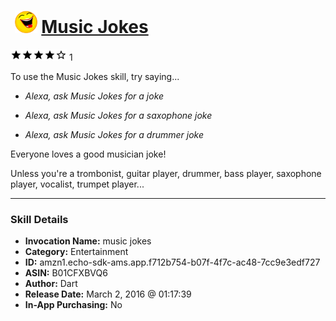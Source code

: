 # &nbsp;<img src="skill_icon" alt="Music Jokes icon" width="36"> [Music Jokes](http://alexa.amazon.com/#skills/amzn1.echo-sdk-ams.app.f712b754-b07f-4f7c-ac48-7cc9e3edf727)
![4 stars](../../images/ic_star_black_18dp_1x.png)![4 stars](../../images/ic_star_black_18dp_1x.png)![4 stars](../../images/ic_star_black_18dp_1x.png)![4 stars](../../images/ic_star_black_18dp_1x.png)![4 stars](../../images/ic_star_border_black_18dp_1x.png) 1

To use the Music Jokes skill, try saying...

* *Alexa, ask Music Jokes for a joke*

* *Alexa, ask Music Jokes for a saxophone joke*

* *Alexa, ask Music Jokes for a drummer joke*

Everyone loves a good musician joke! 

Unless you're a trombonist, guitar player, drummer, bass player, saxophone player, vocalist, trumpet player...

***

### Skill Details

* **Invocation Name:** music jokes
* **Category:** Entertainment
* **ID:** amzn1.echo-sdk-ams.app.f712b754-b07f-4f7c-ac48-7cc9e3edf727
* **ASIN:** B01CFXBVQ6
* **Author:** Dart
* **Release Date:** March 2, 2016 @ 01:17:39
* **In-App Purchasing:** No
